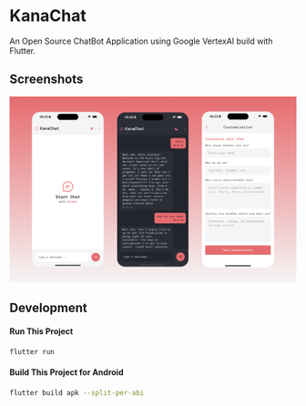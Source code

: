 # KanaChat

An Open Source ChatBot Application using Google VertexAI build with Flutter.

## Screenshots

![Screenshot 1](screenshots/ss-1.png)

## Development

#### Run This Project

```bash
flutter run
```

#### Build This Project for Android

```bash
flutter build apk --split-per-abi
```
